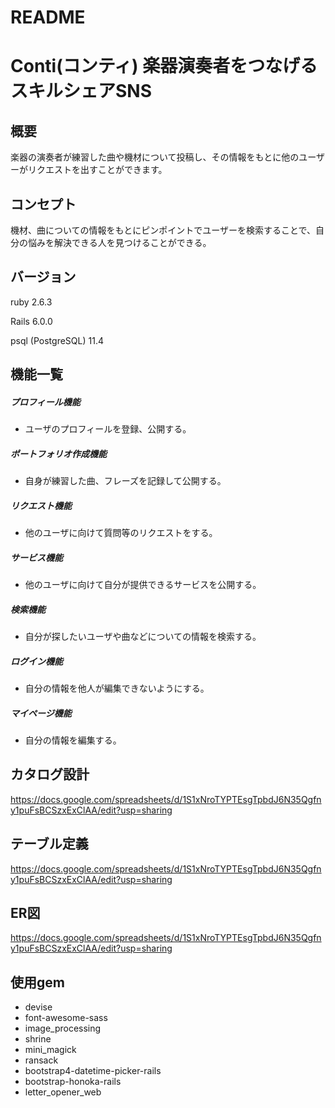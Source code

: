 # README

# Conti(コンティ) 楽器演奏者をつなげるスキルシェアSNS

## 概要
楽器の演奏者が練習した曲や機材について投稿し、その情報をもとに他のユーザーがリクエストを出すことができます。

## コンセプト
機材、曲についての情報をもとにピンポイントでユーザーを検索することで、自分の悩みを解決できる人を見つけることができる。

## バージョン
ruby 2.6.3

Rails 6.0.0

psql (PostgreSQL) 11.4

## 機能一覧
##### プロフィール機能
- ユーザのプロフィールを登録、公開する。
##### ポートフォリオ作成機能
- 自身が練習した曲、フレーズを記録して公開する。
##### リクエスト機能
- 他のユーザに向けて質問等のリクエストをする。
##### サービス機能
- 他のユーザに向けて自分が提供できるサービスを公開する。
##### 検索機能
- 自分が探したいユーザや曲などについての情報を検索する。
##### ログイン機能
- 自分の情報を他人が編集できないようにする。
##### マイページ機能
- 自分の情報を編集する。

## カタログ設計
https://docs.google.com/spreadsheets/d/1S1xNroTYPTEsgTpbdJ6N35Qgfny1puFsBCSzxExClAA/edit?usp=sharing
## テーブル定義
https://docs.google.com/spreadsheets/d/1S1xNroTYPTEsgTpbdJ6N35Qgfny1puFsBCSzxExClAA/edit?usp=sharing
## ER図
https://docs.google.com/spreadsheets/d/1S1xNroTYPTEsgTpbdJ6N35Qgfny1puFsBCSzxExClAA/edit?usp=sharing

## 使用gem
- devise
- font-awesome-sass
- image_processing
- shrine
- mini_magick
- ransack
- bootstrap4-datetime-picker-rails
- bootstrap-honoka-rails
- letter_opener_web